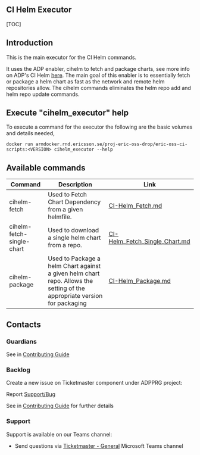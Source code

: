 ## CI Helm Executor

[TOC]

## Introduction
This is the main executor for the CI Helm commands.

It uses the ADP enabler, cihelm to fetch and package charts, see more info on ADP's CI Helm
[here](https://gerrit-gamma.gic.ericsson.se/plugins/gitiles/pc/cihelm/+/refs/heads/master/README.md).
The main goal of this enabler is to essentially fetch or package a helm chart as fast as the network and remote helm
repositories allow. The cihelm commands eliminates the helm repo add and helm repo update commands.

## Execute "cihelm_executor" help
To execute a command for the executor the following are the basic volumes and details needed,
```
docker run armdocker.rnd.ericsson.se/proj-eric-oss-drop/eric-oss-ci-scripts:<VERSION> cihelm_executor --help
```

## Available commands
| Command                   | Description                                                                                                               | Link                                                           |
|---------------------------|---------------------------------------------------------------------------------------------------------------------------|----------------------------------------------------------------|
| cihelm-fetch              | Used to Fetch Chart Dependency from a given helmfile.                                                                     | [CI-Helm_Fetch.md](CI-Helm_Fetch.md)                           |
| cihelm-fetch-single-chart | Used to download a single helm chart from a repo.                                                                         | [CI-Helm_Fetch_Single_Chart.md](CI-Helm_Fetch_Single_Chart.md) |
| cihelm-package            | Used to Package a helm Chart against a given helm chart repo. Allows the setting of the appropriate version for packaging | [CI-Helm_Package.md](CI-Helm_Package.md)                       |

## Contacts

### Guardians

See in [Contributing Guide](../Contribution_Guide.md)

### Backlog

Create a new issue on Ticketmaster component under ADPPRG project:

Report [Support/Bug](https://jira-oss.seli.wh.rnd.internal.ericsson.com/browse/IDUN-4091)

See in [Contributing Guide](../Contribution_Guide.md) for further details

### Support

Support is available on our Teams channel:

- Send questions via
  [Ticketmaster - General](https://teams.microsoft.com/l/channel/19%3a9f5ed758e3a6405daffee42e0284268b%40thread.skype/General?groupId=1483901a-b5c4-445a-b707-aa7a5d0c1b4c&tenantId=92e84ceb-fbfd-47ab-be52-080c6b87953f)
  Microsoft Teams channel
